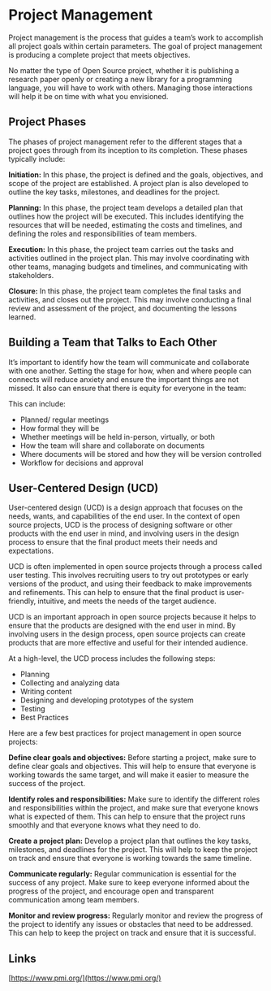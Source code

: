 # Project Management

Project management is the process that guides a team’s work to accomplish all project goals within certain parameters. The goal of project management is producing a complete project that meets objectives. 

No matter the type of Open Source project, whether it is publishing a research paper openly or creating a new library for a programming language, you will have to work with others. Managing those interactions will help it be on time with what you envisioned.

## Project Phases
The phases of project management refer to the different stages that a project goes through from its inception to its completion. These phases typically include:

**Initiation:** In this phase, the project is defined and the goals, objectives, and scope of the project are established. A project plan is also developed to outline the key tasks, milestones, and deadlines for the project.

**Planning:** In this phase, the project team develops a detailed plan that outlines how the project will be executed. This includes identifying the resources that will be needed, estimating the costs and timelines, and defining the roles and responsibilities of team members.

**Execution:** In this phase, the project team carries out the tasks and activities outlined in the project plan. This may involve coordinating with other teams, managing budgets and timelines, and communicating with stakeholders.

**Closure:** In this phase, the project team completes the final tasks and activities, and closes out the project. This may involve conducting a final review and assessment of the project, and documenting the lessons learned.

## Building a Team that Talks to Each Other
It’s important to identify how the team will communicate and collaborate with one another. Setting the stage for how, when and where people can connects will reduce anxiety and ensure the important things are not missed. It also can ensure that there is equity for everyone in the team:

This can include:

- Planned/ regular meetings
- How formal they will be
- Whether meetings will be held in-person, virtually, or both
- How the team will share and collaborate on documents
- Where documents will be stored and how they will be version controlled
- Workflow for decisions and approval

## User-Centered Design (UCD)
User-centered design (UCD) is a design approach that focuses on the needs, wants, and capabilities of the end user. In the context of open source projects, UCD is the process of designing software or other products with the end user in mind, and involving users in the design process to ensure that the final product meets their needs and expectations.

UCD is often implemented in open source projects through a process called user testing. This involves recruiting users to try out prototypes or early versions of the product, and using their feedback to make improvements and refinements. This can help to ensure that the final product is user-friendly, intuitive, and meets the needs of the target audience.

UCD is an important approach in open source projects because it helps to ensure that the products are designed with the end user in mind. By involving users in the design process, open source projects can create products that are more effective and useful for their intended audience.

At a high-level, the UCD process includes the following steps: 

- Planning
- Collecting and analyzing data
- Writing content
- Designing and developing prototypes of the system
- Testing
- Best Practices

Here are a few best practices for project management in open source projects:

**Define clear goals and objectives:** Before starting a project, make sure to define clear goals and objectives. This will help to ensure that everyone is working towards the same target, and will make it easier to measure the success of the project.

**Identify roles and responsibilities:** Make sure to identify the different roles and responsibilities within the project, and make sure that everyone knows what is expected of them. This can help to ensure that the project runs smoothly and that everyone knows what they need to do.

**Create a project plan:** Develop a project plan that outlines the key tasks, milestones, and deadlines for the project. This will help to keep the project on track and ensure that everyone is working towards the same timeline.

**Communicate regularly:** Regular communication is essential for the success of any project. Make sure to keep everyone informed about the progress of the project, and encourage open and transparent communication among team members.

**Monitor and review progress:** Regularly monitor and review the progress of the project to identify any issues or obstacles that need to be addressed. This can help to keep the project on track and ensure that it is successful.

## Links
[https://www.pmi.org/](https://www.pmi.org/)

